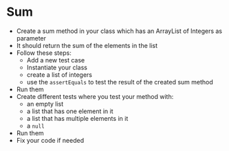 # Sum

- Create a sum method in your class which has an ArrayList of Integers as
  parameter
- It should return the sum of the elements in the list
- Follow these steps:
    - Add a new test case
    - Instantiate your class
    - create a list of integers
    - use the `assertEquals` to test the result of the created sum method
- Run them
- Create different tests where you test your method with:
    - an empty list
    - a list that has one element in it
    - a list that has multiple elements in it
    - a `null`
- Run them
- Fix your code if needed
